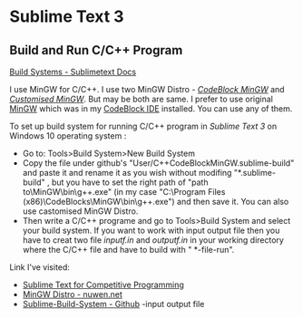 # Sublime Text 3


## Build and Run C/C++ Program ##
[Build Systems - Sublimetext Docs](https://www.sublimetext.com/docs/3/build_systems.html)

I use MinGW for C/C++. I use two MinGW Distro - *[CodeBlock MinGW](http://www.codeblocks.org/)* and *[Customised MinGW](https://nuwen.net/mingw.html)*. But may be both are same.
I prefer to use original [MinGW](https://mingw-w64.org/doku.php) which was in my [CodeBlock IDE](http://www.codeblocks.org/) installed. You can use any of them.

To set up build system for running C/C++ program in *Sublime Text 3* on Windows 10 operating system :

* Go to: Tools>Build System>New Build System
* Copy the file under github's "User/C++CodeBlockMinGW.sublime-build" and paste it and rename it as you wish without modifing "*.sublime-build" , but you have to set the right path of "path to\\MinGW\\bin\\g++.exe" (in my case "C:\\Program Files (x86)\\CodeBlocks\\MinGW\\bin\\g++.exe") and then save it. You can also use castomised MinGW Distro.
* Then write a C/C++ programe and go to Tools>Build System and select your build system. If you want to work with input output file then you have to creat two file *inputf.in* and *outputf.in* in your working directory where the C/C++ file and have to build with " *-file-run".


Link I've visited:
* [Sublime Text for Competitive Programming](http://ketangupta.in/blog/competitive/sublimetext/2016/06/28/sublime-text-competitive-programming/)
* [MinGW Distro - nuwen.net](https://nuwen.net/mingw.html)
* [Sublime-Build-System - Github](https://github.com/shikharkunal99/Sublime-Build-System) -input output file
